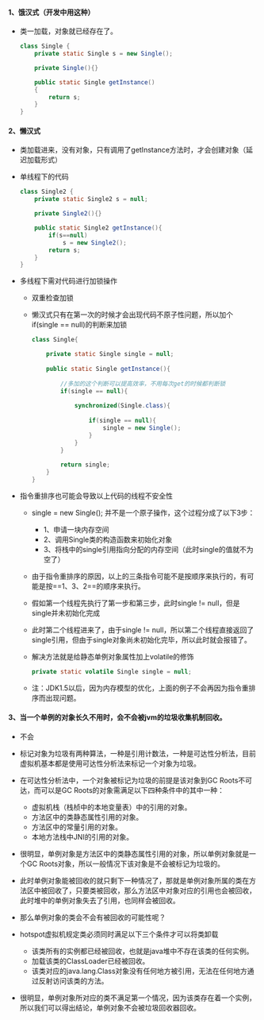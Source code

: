 #### 1、饿汉式（开发中用这种）

- 类一加载，对象就已经存在了。

    ```java
    class Single {
    	private static Single s = new Single();
    
    	private Single(){}
    
    	public static Single getInstance()
    	{
    		return s;
    	}
    }
    ```

#### 2、懒汉式

- 类加载进来，没有对象，只有调用了getInstance方法时，才会创建对象（延迟加载形式）

- 单线程下的代码

    ```java
    class Single2 {
    	private static Single2 s = null;
    
    	private Single2(){}
    
    	public static Single2 getInstance(){
    		if(s==null)
    			s = new Single2();
    		return s;
    	}
    }
    ```

- 多线程下需对代码进行加锁操作

    - 双重检查加锁

    - 懒汉式只有在第一次的时候才会出现代码不原子性问题，所以加个if(single == null)的判断来加锁
    
        ```java
        class Single{
        
            private static Single single = null;
            
            public static Single getInstance(){
            
                //多加的这个判断可以提高效率，不用每次get的时候都判断锁
                if(single == null){ 
                
                    synchronized(Single.class){
                        
                        if(single == null){
                            single = new Single();
                        }
                    }
                }
                
                return single;
            }
        }
        ```

- 指令重排序也可能会导致以上代码的线程不安全性

    - single = new Single(); 并不是一个原子操作，这个过程分成了以下3步：

         - 1、申请一块内存空间
         - 2、调用Single类的构造函数来初始化对象
         - 3、将栈中的single引用指向分配的内存空间（此时single的值就不为空了）

    - 由于指令重排序的原因，以上的三条指令可能不是按顺序来执行的，有可能是按==1、3、2==的顺序来执行。
    
    - 假如第一个线程先执行了第一步和第三步，此时single != null，但是single并未初始化完成
    
    - 此时第二个线程进来了，由于single != null，所以第二个线程直接返回了single引用，但由于single对象尚未初始化完毕，所以此时就会报错了。
    
    - 解决方法就是给静态单例对象属性加上volatile的修饰

        ```java
        private static volatile Single single = null;
        ```
    
    - 注：JDK1.5以后，因为内存模型的优化，上面的例子不会再因为指令重排序而出现问题。

#### 3、当一个单例的对象长久不用时，会不会被jvm的垃圾收集机制回收。

- 不会

- 标记对象为垃圾有两种算法，一种是引用计数法，一种是可达性分析法，目前虚拟机基本都是使用可达性分析法来标记一个对象为垃圾。

- 在可达性分析法中，一个对象被标记为垃圾的前提是该对象到GC Roots不可达，而可以是GC Roots的对象需满足以下四种条件中的其中一种：

    - 虚拟机栈（栈桢中的本地变量表）中的引用的对象。
    - 方法区中的类静态属性引用的对象。
    - 方法区中的常量引用的对象。
    - 本地方法栈中JNI的引用的对象。

- 很明显，单例对象是方法区中的类静态属性引用的对象，所以单例对象就是一个GC Roots对象，所以一般情况下该对象是不会被标记为垃圾的。

- 此时单例对象能被回收的就只剩下一种情况了，那就是单例对象所属的类在方法区中被回收了，只要类被回收，那么方法区中对象对应的引用也会被回收，此时堆中的单例对象失去了引用，也同样会被回收。
- 那么单例对象的类会不会有被回收的可能性呢？

- hotspot虚拟机规定类必须同时满足以下三个条件才可以将类卸载
    
    - 该类所有的实例都已经被回收，也就是java堆中不存在该类的任何实例。
    - 加载该类的ClassLoader已经被回收。
    - 该类对应的java.lang.Class对象没有任何地方被引用，无法在任何地方通过反射访问该类的方法。
    
- 很明显，单例对象所对应的类不满足第一个情况，因为该类存在着一个实例，所以我们可以得出结论，单例对象不会被垃圾回收器回收。
